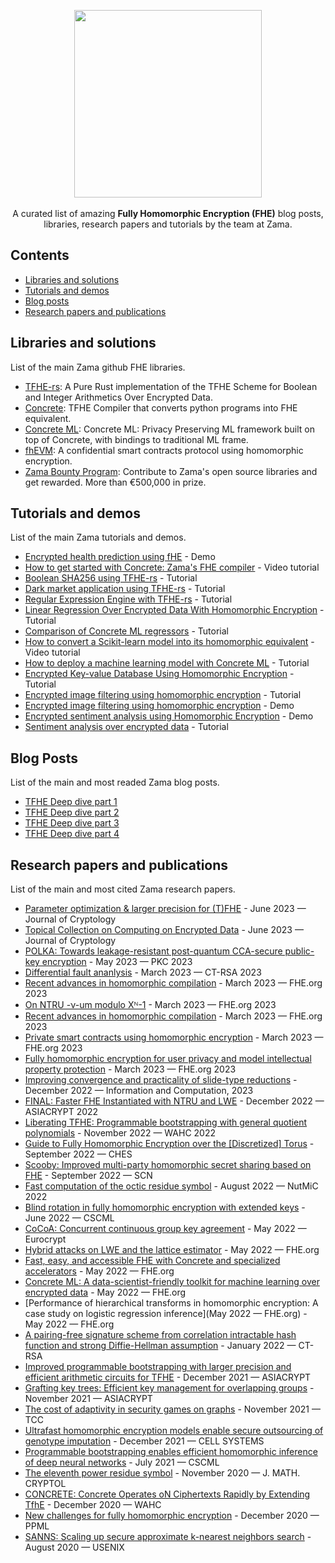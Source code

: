 <p align="center">
  <img src="https://github.com/zama-ai/awesome-zama/assets/5758427/2d7c318d-9e16-4fba-8c5f-3d9a998e5af3" width="300px">
  <br><br/>
  A curated list of amazing <b>Fully Homomorphic Encryption (FHE)</b> blog posts, libraries, research papers and tutorials by the team at Zama.
</p>


## Contents
- [Libraries and solutions](#libraries-and-solutions)
- [Tutorials and demos](#tutorials-and-demos)
- [Blog posts](#blog-posts)
- [Research papers and publications](#research-papers-and-publications)

## Libraries and solutions
List of the main Zama github FHE libraries. 
- [TFHE-rs](https://github.com/zama-ai/tfhe-rs): A Pure Rust implementation of the TFHE Scheme for Boolean and Integer Arithmetics Over Encrypted Data.
- [Concrete](https://github.com/zama-ai/concrete): TFHE Compiler that converts python programs into FHE equivalent.
- [Concrete ML](https://github.com/zama-ai/concrete-ml): Concrete ML: Privacy Preserving ML framework built on top of Concrete, with bindings to traditional ML frame.
- [fhEVM](docs.zama.ai/fhevm): A confidential smart contracts protocol using homomorphic encryption.
- [Zama Bounty Program](https://github.com/zama-ai/bounyt-program): Contribute to Zama's open source libraries and get rewarded. More than €500,000 in prize.

## Tutorials and demos
List of the main Zama tutorials and demos.
- [Encrypted health prediction using fHE](https://huggingface.co/spaces/zama-fhe/encrypted_health_prediction) - Demo
- [How to get started with Concrete: Zama's FHE compiler](https://www.zama.ai/post/how-to-started-with-concrete-zama-fully-homomorphic-encryption-compiler) - Video tutorial
- [Boolean SHA256 using TFHE-rs](https://www.zama.ai/post/boolean-sha256-tfhe-rs) - Tutorial
- [Dark market application using TFHE-rs](https://www.zama.ai/post/dark-market-tfhe-rs) - Tutorial
- [Regular Expression Engine with TFHE-rs](https://www.zama.ai/post/regex-engine-tfhe-rs) - Tutorial
- [Linear Regression Over Encrypted Data With Homomorphic Encryption](https://www.zama.ai/post/linear-regression-using-linear-svr-and-concrete-ml-homomorphic-encryption) - Tutorial
- [Comparison of Concrete ML regressors](https://www.zama.ai/post/comparison-of-concrete-ml-regressors) - Tutorial
- [How to convert a Scikit-learn model into its homomorphic equivalent](https://www.zama.ai/post/how-to-convert-a-scikit-learn-model-into-its-homomorphic-equivalent) - Video tutorial
- [How to deploy a machine learning model with Concrete ML](https://www.zama.ai/post/how-to-deploy-machine-learning-models-with-concrete-ml) - Tutorial
- [Encrypted Key-value Database Using Homomorphic Encryption](https://www.zama.ai/post/encrypted-key-value-database-using-homomorphic-encryption) - Tutorial
- [Encrypted image filtering using homomorphic encryption](https://www.zama.ai/post/encrypted-image-filtering-using-homomorphic-encryption) - Tutorial
- [Encrypted image filtering using homomorphic encryption](https://huggingface.co/spaces/zama-fhe/encrypted_image_filtering) - Demo
- [Encrypted sentiment analysis using Homomorphic Encryption](https://huggingface.co/spaces/zama-fhe/encrypted_sentiment_analysis) - Demo
- [Sentiment analysis over encrypted data](https://huggingface.co/blog/sentiment-analysis-fhe) - Tutorial

## Blog Posts
List of the main and most readed Zama blog posts.
- [TFHE Deep dive part 1](https://www.zama.ai/post/tfhe-deep-dive-part-1)
- [TFHE Deep dive part 2](https://www.zama.ai/post/tfhe-deep-dive-part-1)
- [TFHE Deep dive part 3](https://www.zama.ai/post/tfhe-deep-dive-part-1)
- [TFHE Deep dive part 4](https://www.zama.ai/post/tfhe-deep-dive-part-1)

## Research papers and publications
List of the main and most cited Zama research papers.
- [Parameter optimization & larger precision for (T)FHE](https://link.springer.com/article/10.1007/s00145-023-09463-5) - ‍June 2023 — Journal of Cryptology
- [Topical Collection on Computing on Encrypted Data](https://link.springer.com/article/10.1007/s00145-023-09444-8) - June 2023 — Journal of Cryptology
- [POLKA: Towards leakage-resistant post-quantum CCA-secure public-key encryption](https://link.springer.com/chapter/10.1007/978-3-031-31368-4_5) - ‍May 2023 — PKC 2023
- [Differential fault ananlysis](https://drive.google.com/file/d/1ZC8Amh-bfIr5izyL9-QLoxsGh7kuQDzc/view) ‍‍‍- March 2023 — CT-RSA 2023
- [Recent advances in homomorphic compilation](https://drive.google.com/file/d/1OczDmC0HUqg_z7NJ_FxNhqCT0TARZZHv/view) - ‍‍March 2023 — FHE.org 2023
- [On NTRU -ν-um modulo Xᴺ-1](https://drive.google.com/file/d/1gChSzW_lhgVPUHzm8eR3PGVcZN5maZkM/view) - ‍March 2023 — FHE.org 2023
- [Recent advances in homomorphic compilation](https://drive.google.com/file/d/1OczDmC0HUqg_z7NJ_FxNhqCT0TARZZHv/view) - ‍‍March 2023 — FHE.org 2023
- [Private smart contracts using homomorphic encryption](https://drive.google.com/file/d/1FdYiGKDO-g8uCJY1ShgU4fB7jOAqquLq/view) - ‍March 2023 — FHE.org 2023
- [Fully homomorphic encryption for user privacy and model intellectual property protection](https://drive.google.com/file/d/1sgtv4FqqOr32ZNPm9O4cWOibmUAFyJTT/view) - ‍March 2023 — FHE.org 2023
- [Improving convergence and practicality of slide-type reductions](https://www.sciencedirect.com/science/article/abs/pii/S0890540123000135?via%3Dihub) - December 2022 — Information and Computation, 2023
- [FINAL: Faster FHE Instantiated with NTRU and LWE](https://link.springer.com/chapter/10.1007/978-3-031-22966-4_7) - ‍December 2022 — ASIACRYPT 2022
- [Liberating TFHE: Programmable bootstrapping with general quotient polynomials](https://dl.acm.org/doi/10.1145/3560827.3563376) - November 2022 — WAHC 2022
- [Guide to Fully Homomorphic Encryption over the [Discretized] Torus](https://tches.iacr.org/index.php/TCHES/article/view/9836) - September 2022 — CHES
- [Scooby: Improved multi-party homomorphic secret sharing based on FHE](https://link.springer.com/chapter/10.1007/978-3-031-14791-3_24) - September 2022 — SCN
- [Fast computation of the octic residue symbol](https://marcjoye.github.io/papers/Joy22octic.pdf) - ‍August 2022 — NutMiC 2022
- [Blind rotation in fully homomorphic encryption with extended keys](https://link.springer.com/chapter/10.1007/978-3-031-07689-3_1) - June 2022 — CSCML
- [CoCoA: Concurrent continuous group key agreement](https://link.springer.com/chapter/10.1007/978-3-031-07085-3_28) - May 2022 — Eurocrypt
- [Hybrid attacks on LWE and the lattice estimator](https://github.com/zama-ai/publications/raw/main/papers/2022/estimator.pdf) - May 2022 — FHE.org
- [Fast, easy, and accessible FHE with Concrete and specialized accelerators](https://github.com/zama-ai/publications/raw/main/papers/2022/concreteacc.pdf) - May 2022 — FHE.org
- [Concrete ML: A data-scientist-friendly toolkit for machine learning over encrypted data](https://github.com/zama-ai/publications/raw/main/papers/2022/cml.pdf) - May 2022 — FHE.org
- [Performance of hierarchical transforms in homomorphic encryption: A case study on logistic regression inference](May 2022 — FHE.org) - May 2022 — FHE.org
- [A pairing-free signature scheme from correlation intractable hash function and strong Diffie-Hellman assumption](https://link.springer.com/chapter/10.1007/978-3-030-95312-6_2) - January 2022 — CT-RSA
- [Improved programmable bootstrapping with larger precision and efficient arithmetic circuits for TFHE](https://link.springer.com/chapter/10.1007/978-3-030-92078-4_23) - December 2021 — ASIACRYPT
- [Grafting key trees: Efficient key management for overlapping groups](https://link.springer.com/chapter/10.1007/978-3-030-90456-2_8) - November 2021 — ASIACRYPT
- [The cost of adaptivity in security games on graphs](https://link.springer.com/chapter/10.1007/978-3-030-90453-1_19) - November 2021 — TCC
- [Ultrafast homomorphic encryption models enable secure outsourcing of genotype imputation](https://linkinghub.elsevier.com/retrieve/pii/S240547122100288X) - December 2021 — CELL SYSTEMS
- [Programmable bootstrapping enables efficient homomorphic inference of deep neural networks](https://link.springer.com/chapter/10.1007/978-3-030-78086-9_1) - July 2021 — CSCML
- [The eleventh power residue symbol](https://www.degruyter.com/document/doi/10.1515/jmc-2020-0077/html) - November 2020 — J. MATH. CRYPTOL
- [CONCRETE: Concrete Operates oN Ciphertexts Rapidly by Extending TfhE](https://data.uni-hannover.de/dataset/wahc20) - December 2020 — WAHC
- [New challenges for fully homomorphic encryption](https://ppml-workshop.github.io/ppml20/pdfs/Chillotti_et_al.pdf) - December 2020 — PPML
- [SANNS: Scaling up secure approximate k-nearest neighbors search](https://www.usenix.org/conference/usenixsecurity20/presentation/chen-hao) - August 2020 — USENIX






  

